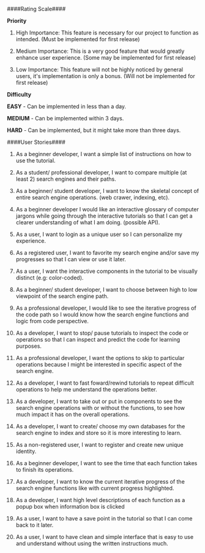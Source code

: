 ####Rating Scale####

**Priority**

1. High Importance: This feature is necessary for our project to function as intended. (Must be implemented for first release)
 
2. Medium Importance: This is a very good feature that would greatly enhance user experience. (Some may be implemented for first release)

3. Low Importance: This feature will not be highly noticed by general users, it's implementation is only a bonus. (Will not be implemented for first release)

**Difficulty**

**EASY** - Can be implemented in less than a day.

**MEDIUM** - Can be implemented within 3 days.

**HARD** - Can be implemented, but it might take more than three days.

####User Stories####
1) As a beginner developer, I want a simple list of instructions on how to use the tutorial. 

2) As a student/ professional developer, I want to compare multiple (at least 2) search engines and their paths.

3) As a beginner/ student developer, I want to know the skeletal concept of entire search engine operations. (web crawer, indexing, etc).

4) As a beginner developer I would like an interactive glossary of computer jargons while going through the interactive tutorials so that I can get a clearer understanding of what I am doing. (possible API).

5) As a user, I want to login as a unique user so I can personalize my experience.

6) As a registered user, I want to favorite my search engine and/or save my progresses so that I can view or use it later.

7) As a user, I want the interactive components in the tutorial to be visually distinct (e.g: color-coded).

8) As a beginner/ student developer, I want to choose between high to low viewpoint of the search engine path.

9) As a professional developer, I would like to see the iterative progress of the code path so I would know how the search engine functions and logic from code perspective.

10) As a developer, I want to stop/ pause tutorials to inspect the code or operations so that I can inspect and predict the code for learning purposes.

11) As a professional developer, I want the options to skip to particular operations because I might be interested in specific aspect of the search engine.

12) As a developer, I want to fast foward/rewind tutorials to repeat difficult operations to help me understand the operations better.

13) As a developer, I want to take out or put in components to see the search engine operations with or without the functions, to see how much impact it has on the overall operations.

14) As a developer, I want to create/ choose my own databases for the search engine to index and store so it is more interesting to learn. 

15) As a non-registered user, I want to register and create new unique identity.

16) As a beginner developer, I want to see the time that each function takes to finish its operations.

17) As a developer, I want to know the current iterative progress of the search engine functions like with current progress highlighted.

18) As a developer, I want high level descriptions of each function as a popup box when information box is clicked 

19) As a user, I want to have a save point in the tutorial so that I can come back to it later.

20) As a user, I want to have clean and simple interface that is easy to use and understand without using the written instructions much.
